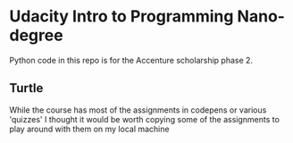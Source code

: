 # Udacity Intro to Programming Nano-degree 

Python code in this repo is for the Accenture scholarship phase 2.

## Turtle 

While the course has most of the assignments in codepens or various 'quizzes' I thought it would be worth copying some of the assignments to play around with them on my local machine 
